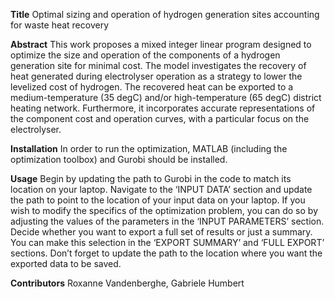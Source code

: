 **Title**
Optimal sizing and operation of hydrogen generation sites accounting for waste heat recovery

**Abstract**
This work proposes a mixed integer linear program designed to optimize the size and operation of the components of a hydrogen generation site for minimal cost. The model investigates the recovery of heat generated during electrolyser operation as a strategy to lower the levelized cost of hydrogen. The recovered heat can be exported to a medium-temperature (35 degC) and/or high-temperature (65 degC) district heating network. Furthermore, it incorporates accurate representations of the component cost and operation curves, with a particular focus on the electrolyser.

**Installation**
In order to run the optimization, MATLAB (including the optimization toolbox) and Gurobi should be installed. 

**Usage**
Begin by updating the path to Gurobi in the code to match its location on your laptop.
Navigate to the ‘INPUT DATA’ section and update the path to point to the location of your input data on your laptop.
If you wish to modify the specifics of the optimization problem, you can do so by adjusting the values of the parameters in the ‘INPUT PARAMETERS’ section.
Decide whether you want to export a full set of results or just a summary. You can make this selection in the ‘EXPORT SUMMARY’ and ‘FULL EXPORT’ sections. Don’t forget to update the path to the location where you want the exported data to be saved.

**Contributors**
Roxanne Vandenberghe, Gabriele Humbert
